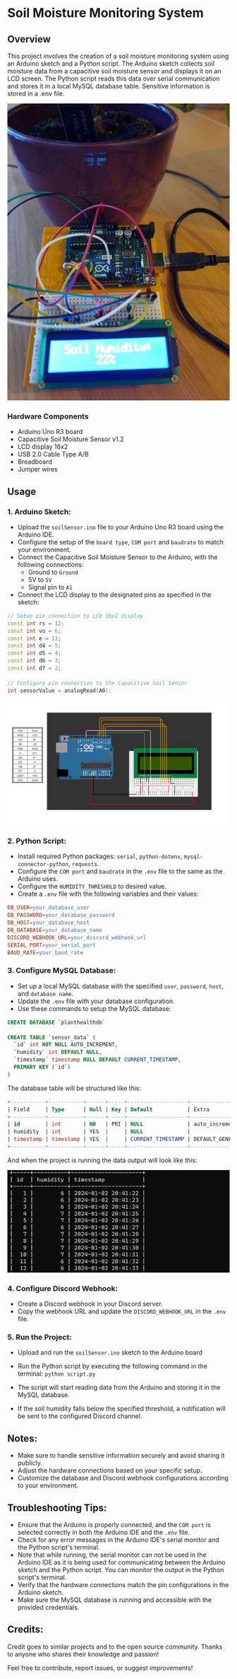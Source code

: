 
# Soil Moisture Monitoring System

## Overview
This project involves the creation of a soil moisture monitoring system using an Arduino sketch and a Python script. The Arduino sketch collects soil moisture data from a capacitive soil moisture sensor and displays it on an LCD screen. The Python script reads this data over serial communication and stores it in a local MySQL database table. Sensitive information is stored in a .env file.


![](Images/sensorSetup2.jpg)

### Hardware Components

- Arduino Uno R3 board
- Capacitive Soil Moisture Sensor v1.2
- LCD display 16x2
- USB 2.0 Cable Type A/B
- Breadboard
- Jumper wires


## Usage

### 1. Arduino Sketch:

- Upload the `soilSensor.ino` file to your Arduino Uno R3 board using the Arduino IDE.
- Configure the setup of the `board type`, `COM port` and `baudrate` to match your environment.
- Connect the Capacitive Soil Moisture Sensor to the Arduino, with the following connections:
    - Ground to `Ground`
    - 5V to `5V` 
    - Signal pin to `A1`
- Connect the LCD display to the designated pins as specified in the sketch:

```cpp
// Setup pin connection to LCD 16x2 display
const int rs = 12;
const int vo = 6;
const int e = 11;
const int d4 = 5;
const int d5 = 4;
const int d6 = 3;
const int d7 = 2;

// Configure pin connection to the Capacitive Soil Sensor
int sensorValue = analogRead(A0);
```

![](Images/illustration.jpg)


### 2. Python Script:

- Install required Python packages: `serial`, `python-dotenv`, `mysql-connector-python`, `requests`.
- Configure the `COM port` and `baudrate` in the `.env` file to the same as the Arduino uses.
- Configure the `HUMIDITY_THRESHOLD` to desired value. 
- Create a `.env` file with the following variables and their values:

```makefile
DB_USER=your_database_user
DB_PASSWORD=your_database_password
DB_HOST=your_database_host
DB_DATABASE=your_database_name
DISCORD_WEBHOOK_URL=your_discord_webhook_url
SERIAL_PORT=your_serial_port
BAUD_RATE=your_baud_rate
```


### 3. Configure MySQL Database:

- Set up a local MySQL database with the specified `user`, `password`, `host`, and `database name`.
- Update the `.env` file with your database configuration.
- Use these commands to setup the MySQL database:

```SQL
CREATE DATABASE `planthealthdb` 

CREATE TABLE `sensor_data` (
  `id` int NOT NULL AUTO_INCREMENT,
  `humidity` int DEFAULT NULL,
  `timestamp` timestamp NULL DEFAULT CURRENT_TIMESTAMP,
  PRIMARY KEY (`id`)
)
```

The database table will be structured like this:


```SQL 
+-----------+-----------+------+-----+-------------------+-------------------+
| Field     | Type      | Null | Key | Default           | Extra             |
+-----------+-----------+------+-----+-------------------+-------------------+
| id        | int       | NO   | PRI | NULL              | auto_increment    |
| humidity  | int       | YES  |     | NULL              |                   |
| timestamp | timestamp | YES  |     | CURRENT_TIMESTAMP | DEFAULT_GENERATED |
+-----------+-----------+------+-----+-------------------+-------------------+
```

And when the project is running the data output will look like this:

![](Images/mysql_table2_github.jpg)

### 4. Configure Discord Webhook:

- Create a Discord webhook in your Discord server.
- Copy the webhook URL and update the `DISCORD_WEBHOOK_URL` in the `.env` file.

### 5. Run the Project:
- Upload and run the `soilSensor.ino` sketch to the Arduino board
- Run the Python script by executing the following command in the terminal:
```python script.py```

- The script will start reading data from the Arduino and storing it in the MySQL database.
- If the soil humidity falls below the specified threshold, a notification will be sent to the configured Discord channel.

## Notes:

- Make sure to handle sensitive information securely and avoid sharing it publicly.
- Adjust the hardware connections based on your specific setup.
- Customize the database and Discord webhook configurations according to your environment.


## Troubleshooting Tips:

- Ensure that the Arduino is properly connected, and the `COM port` is selected correctly in both the Arduino IDE and the `.env` file.
- Check for any error messages in the Arduino IDE's serial monitor and the Python script's terminal.
- Note that while running, the serial monitor can not be used in the Arduino IDE as it is being used for communicating between the Arduino sketch and the Python script. You can monitor the output in the Python script's terminal.
- Verify that the hardware connections match the pin configurations in the Arduino sketch.
- Make sure the MySQL database is running and accessible with the provided credentials.

## Credits:

Credit goes to similar projects and to the open source community. Thanks to anyone who shares their knowledge and passion!

Feel free to contribute, report issues, or suggest improvements!